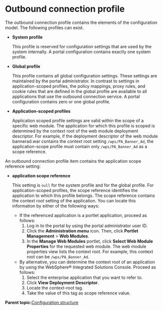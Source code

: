 # Outbound connection profile

The outbound connection profile contains the elements of the configuration model. The following profiles can exist.

-   **System profile**

    This profile is reserved for configuration settings that are used by the system internally. A portal configuration contains exactly one system profile.

-   **Global profile**

    This profile contains all global configuration settings. These settings are maintained by the portal administrator. In contrast to settings in application-scoped profiles, the policy mappings, proxy rules, and cookie rules that are defined in the global profile are available to all applications that use the outbound connection service. A portal configuration contains zero or one global profile.

-   **Application-scoped profiles**

    Application scoped profile settings are valid within the scope of a specific web module. The application for which this profile is scoped is determined by the context root of the web module deployment descriptor. For example, if the deployment descriptor of the web module bannerad.war contains the context root setting `/wps/PA_Banner_Ad`, the application-scope profile must contain only `/wps/PA_Banner_Ad` as a scope reference.


An outbound connection profile item contains the application scope reference setting:

-   **application scope reference**

    This setting is `null` for the system profile and for the global profile. For application-scoped profiles, the scope reference identifies the application to which this profile belongs. The scope reference contains the context root setting of the application. You can locate this information by either of the following ways:

    -   If the referenced application is a portlet application, proceed as follows:
        1.  Log in to the portal by using the portal administrator user ID.
        2.  Click the **Administration menu** icon. Then, click **Portlet Management** \> **Web Modules**.
        3.  In the **Manage Web Modules** portlet, click **Select Web Module Properties** for the requested web module. The web module properties view lists the context root. For example, this context root can be `/wps/PA_Banner_Ad`.
    -   By alternative, you can determine the context root of an application by using the WebSphere® Integrated Solutions Console. Proceed as follows:
        1.  Select the enterprise application that you want to refer to.
        2.  Click **View Deployment Descriptor**.
        3.  Locate the context-root tag.
        4.  Take the value of this tag as scope reference value.

**Parent topic:**[Configuration structure](../dev-portlet/outbhttp_cfg_structure.md)

